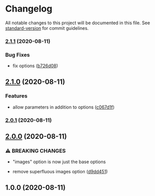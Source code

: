 # Changelog

All notable changes to this project will be documented in this file. See [standard-version](https://github.com/conventional-changelog/standard-version) for commit guidelines.

### [2.1.1](https://github.com/jaredLunde/snowpack-plugin-resize-images/compare/v2.1.0...v2.1.1) (2020-08-11)

### Bug Fixes

- fix options ([b726d08](https://github.com/jaredLunde/snowpack-plugin-resize-images/commit/b726d08b413dbe02bab70c824a402b82bebceb1e))

## [2.1.0](https://github.com/jaredLunde/snowpack-plugin-resize-images/compare/v2.0.1...v2.1.0) (2020-08-11)

### Features

- allow parameters in addition to options ([c067d1f](https://github.com/jaredLunde/snowpack-plugin-resize-images/commit/c067d1fe0e8298bb761fffc50ce0cf2f0f19ccd3))

### [2.0.1](https://github.com/jaredLunde/snowpack-plugin-resize-images/compare/v2.0.0...v2.0.1) (2020-08-11)

## [2.0.0](https://github.com/jaredLunde/snowpack-plugin-resize-images/compare/v1.0.0...v2.0.0) (2020-08-11)

### ⚠ BREAKING CHANGES

- "images" option is now just the base options

- remove superfluous images option ([d9dd451](https://github.com/jaredLunde/snowpack-plugin-resize-images/commit/d9dd451181fd7a609ddd95d49b6c58cac87b7c85))

## 1.0.0 (2020-08-11)
